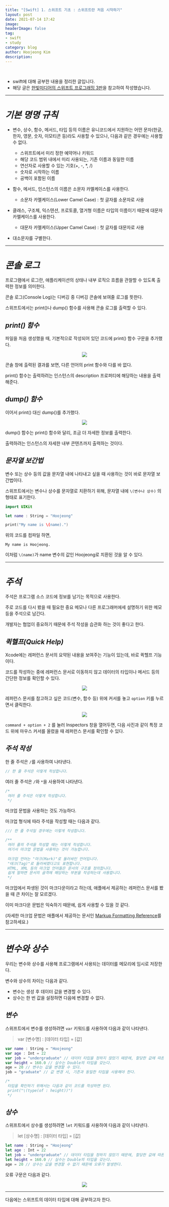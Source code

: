 ```yaml
---
title: "[Swift] 1. 스위프트 기초 : 스위프트란 처음 시작하기"
layout: post
date: 2021-07-14 17:42
image: 
headerImage: false
tag:
- swift
- study
category: blog
author: Hoojeong Kim
description: 
---
```

<br/>

* swift에 대해 공부한 내용을 정리한 글입니다.
* 해당 글은 <a href="https://www.hanbit.co.kr/store/books/look.php?p_code=B9421379018" target="_blank">한빛미디어의 스위프트 프로그래밍 3판</a>을 참고하여 작성했습니다.

---

# __*기본 명명 규칙*__
* 변수, 상수, 함수, 메서드, 타입 등의 이름은 유니코드에서 지원하는 어떤 문자(한글, 한자, 영문, 숫자, 이모티콘 등)라도 사용할 수 있으나, 다음과 같은 경우에는 사용할 수 없다.

  - 스위프트에서 미리 정한 예약어나 키워드
  - 해당 코드 범위 내에서 미리 사용되는, 기존 이름과 동일한 이름
  - 연산자로 사용할 수 있는 기호(+, -, *, /)
  - 숫자로 시작하는 이름
  - 공백이 포함된 이름

* 함수, 메서드, 인스턴스의 이름은 소문자 카멜케이스를 사용한다.
  - 소문자 카멜케이스(Lower Camel Case) : 첫 글자를 소문자로 사용

* 클래스, 구조체, 익스텐션, 프로토콜, 열거형 이름은 타입의 이름이기 때문에 대문자 카멜케이스를 사용한다.
  - 대문자 카멜케이스(Upper Camel Case) : 첫 글자를 대문자로 사용

* 대소문자를 구별한다.

---

# __*콘솔 로그*__
프로그램에서 로그란, 애플리케이션의 상태나 내부 로직으 흐름을 관찰할 수 있도록 출력한 정보를 의미한다.

콘솔 로그(Console Log)는 디버깅 중 디버깅 콘솔에 보여줄 로그를 뜻한다.

스위프트에서는 print()나 dump() 함수를 사용해 콘솔 로그를 출력할 수 있다.

## __*print() 함수*__
파일을 처음 생성했을 때, 기본적으로 작성되어 있던 코드에 print() 함수 구문을 추가했다.
<p align="center">
  <img src="../assets/post_source/0714_swift3_1.png">
</p>
콘솔 창에 출력된 결과를 보면, 다른 언어의 print 함수와 다를 바 없다.

print() 함수는 출력하려는 인스턴스의 description 프로퍼티에 해당하는 내용을 출력해준다.

## __*dump() 함수*__
이어서 print() 대신 dump()를 추가했다.
<p align="center">
  <img src="../assets/post_source/0714_swift3_2.png">
</p>
dump() 함수는 print() 함수와 달리, 조금 더 자세한 정보를 출력한다.

출력하려는 인스턴스의 자세한 내부 콘텐츠까지 출력하는 것이다.

## __*문자열 보간법*__
변수 또는 상수 등의 값을 문자열 내에 나타내고 싶을 때 사용하는 것이 바로 문자열 보간법이다.

스위프트에서는 변수나 상수를 문자열로 치환하기 위해, 문자열 내에 `\(변수나 상수)` 의 형태로 표기한다.

```swift
import UIKit

let name : String = "Hoojeong"

print("My name is \(name).")
```
위의 코드를 컴파일 하면,
```
My name is Hoojeong.
```
이처럼 `\(name)`가 name 변수의 값인 Hoojeong로 치환된 것을 알 수 있다.

---

# __*주석*__
주석은 프로그램 소스 코드에 정보를 남기는 목적으로 사용한다.

주로 코드를 다시 봤을 때 필요한 중요 메모나 다른 프로그래머에세 설명하기 위한 메모 등을 주석으로 남긴다.

개발자는 협업이 중요하기 때문에 주석 작성을 습관화 하는 것이 좋다고 한다.

## __*퀵헬프(Quick Help)*__
Xcode에는 레퍼런스 문서의 요약된 내용을 보여주는 기능이 있는데, 바로 퀵헬프 기능이다.

코드를 작성하는 중에 레퍼런스 문서로 이동하지 않고 데이터의 타입이나 메서드 등의 간단한 정보를 확인할 수 있다.
<p align="center">
  <img src="../assets/post_source/0714_swift3_3.png">
</p>

레퍼런스 문서를 참고하고 싶은 코드(변수, 함수 등) 위에 커서를 놓고 `option` 키를 누르면서 클릭한다.

<p align="center">
  <img src="../assets/post_source/0714_swift3_4.png">
</p>

`command + option + 2` 를 눌러 Inspectors 창을 열어두면, 다음 사진과 같이 특정 코드 위에 마우스 커서를 올렸을 때 레퍼런스 문서를 확인할 수 있다.

## __*주석 작성*__
한 줄 주석은 `/`를 사용하여 나타낸다.
```swift
// 한 줄 주석은 이렇게 작성합니다.
```


여러 줄 주석은 `/`와 `*`을 사용하여 나타낸다.
```swift
/*
 여러 줄 주석은 이렇게 작성합니다.
 */
```

마크업 문법을 사용하는 것도 가능하다.

마크업 형식에 따라 주석을 작성할 때는 다음과 같다.
```swift
/// 한 줄 주석일 경우에는 이렇게 작성합니다.

/**
 여러 줄의 주석을 작성할 때는 이렇게 작성합니다.
 여기서 마크업 문법을 사용하는 것이 가능합니다.
 
 마크업 언어는 "마크(Mark)"로 둘러싸인 언어입니다.
 "태크(Tag)"로 둘러싸였다고도 표현합니다.
 HTML, XML 등의 마크업 언어들은 문서의 구조를 정의합니다.
 쉽게 말하면 문서의 골격에 해당하는 부분을 작성하는데 사용합니다.
 */
```

마크업에서 파생된 것이 마크다운이라고 하는데, 애플에서 제공하는 레퍼런스 문서를 봤을 때 큰 차이는 잘 모르겠다.

이미 마크다운 문법은 익숙하기 때문에, 쉽게 사용할 수 있을 것 같다.

(자세한 마크업 문법은 애플에서 제공하는 문서인 <a href="https://developer.apple.com/library/archive/documentation/Xcode/Reference/xcode_markup_formatting_ref/" target="_blank">Markup Formatting Reference</a>를 참고하세요.)

---

# __*변수와 상수*__
우리는 변수와 상수를 사용해 프로그램에서 사용되는 데이터를 메모리에 임시로 저장한다.

변수와 상수의 차이는 다음과 같다.
* 변수는 생성 후 데이터 값을 변경할 수 있다.
* 상수는 한 번 값을 설정하면 다음에 변경할 수 없다.

## __*변수*__
스위프트에서 변수를 생성하려면 `var` 키워드를 사용하여 다음과 같이 나타낸다.
> var [변수명] : [데이터 타입] = [값]

```swift
var name : String = "Hoojeong"
var age : Int = 22
var job = "undergraduate" // 데이터 타입을 정하지 않았기 때문에, 할당한 값에 따른 타입 추론이 사용되었다.
var height = 160.0 // 실수는 Double의 타입을 갖는다.
age = 20 // 변수는 값을 변경할 수 있다.
job = "graduate" // 값 변경 시, 기존과 동일한 타입을 사용해야 한다.

/*
 타입을 확인하기 위해서는 다음과 같이 코드를 작성하면 된다.
 print("\(type(of : height))")
 */
```

## __*상수*__
스위프트에서 상수를 생성하려면 `let` 키워드를 사용하여 다음과 같이 나타낸다.
> let [상수명] : [데이터 타입] = [값]

```swift
let name : String = "Hoojeong"
let age : Int = 22
let job = "undergraduate" // 데이터 타입을 정하지 않았기 때문에, 할당한 값에 따른 타입 추론이 사용되었다.
let height = 160.0 // 실수는 Double의 타입을 갖는다.
age = 20 // 상수는 값을 변경할 수 없기 때문에 오류가 발생한다.
```
오류 구문은 다음과 같다.
<p align="center">
  <img src="../assets/post_source/0714_swift3_5.png">
</p>

---

다음에는 스위프트의 데이터 타입에 대해 공부하고자 한다.
